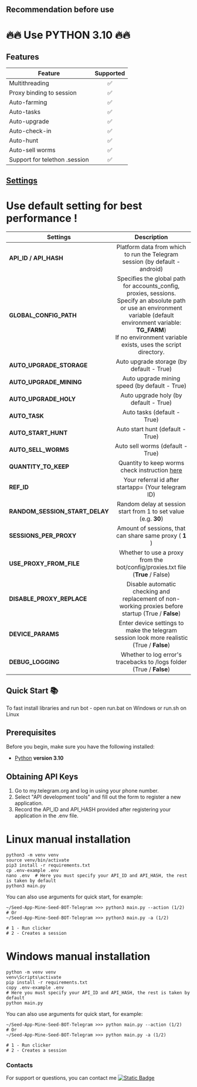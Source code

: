 ## Recommendation before use

# 🔥🔥 Use PYTHON 3.10 🔥🔥

## Features  
| Feature                       | Supported |
|-------------------------------|:---------:|
| Multithreading                |     ✅     |
| Proxy binding to session      |     ✅     |
| Auto-farming                  |     ✅     |
| Auto-tasks                    |     ✅     |
| Auto-upgrade                  |     ✅     |
| Auto-check-in                 |     ✅     |
| Auto-hunt                     |     ✅     |
| Auto-sell worms               |     ✅     |
| Support for telethon .session |     ✅     |


## [Settings](https://github.com/SP-l33t/Seed_Coin-Telethon/tree/main/.env-example)

# Use default setting for best performance !
| Settings                       |                                                                                                                  Description                                                                                                                  |
|--------------------------------|:---------------------------------------------------------------------------------------------------------------------------------------------------------------------------------------------------------------------------------------------:|
| **API_ID / API_HASH**          |                                                                                  Platform data from which to run the Telegram session (by default - android)                                                                                  |
| **GLOBAL_CONFIG_PATH**         | Specifies the global path for accounts_config, proxies, sessions. <br/>Specify an absolute path or use an environment variable (default environment variable: **TG_FARM**) <br/>If no environment variable exists, uses the script directory. |
| **AUTO_UPGRADE_STORAGE**       |                                                                                                   Auto upgrade storage  (by default - True)                                                                                                   |
| **AUTO_UPGRADE_MINING**        |                                                                                                 Auto upgrade mining speed (by default - True)                                                                                                 |
| **AUTO_UPGRADE_HOLY**          |                                                                                                     Auto upgrade holy (by default - True)                                                                                                     |
| **AUTO_TASK**                  |                                                                                                          Auto tasks (default - True)                                                                                                          |
| **AUTO_START_HUNT**            |                                                                                                       Auto start hunt (default - True)                                                                                                        |
| **AUTO_SELL_WORMS**            |                                                                                                       Auto sell worms (default - True)                                                                                                        |
| **QUANTITY_TO_KEEP**           |                                                       Quantity to keep worms check instruction [here](https://github.com/SP-l33t/Seed-App-Mine-Seed-BOT-Telegram/blob/main/setting.md)                                                        |
| **REF_ID**                     |                                                                                              Your referral id after startapp= (Your telegram ID)                                                                                              |
| **RANDOM_SESSION_START_DELAY** |                                                                                        Random delay at session start from 1 to set value (e.g. **30**)                                                                                        |
| **SESSIONS_PER_PROXY**         |                                                                                            Amount of sessions, that can share same proxy ( **1** )                                                                                            |
| **USE_PROXY_FROM_FILE**        |                                                                                Whether to use a proxy from the bot/config/proxies.txt file (**True** / False)                                                                                 |
| **DISABLE_PROXY_REPLACE**      |                                                                      Disable automatic checking and replacement of non-working proxies before startup (True / **False**)                                                                      |
| **DEVICE_PARAMS**              |                                                                          Enter device settings to make the telegram session look more realistic  (True / **False**)                                                                           |
| **DEBUG_LOGGING**              |                                                                                     Whether to log error's tracebacks to /logs folder (True / **False**)                                                                                      |

## Quick Start 📚

To fast install libraries and run bot - open run.bat on Windows or run.sh on Linux

## Prerequisites
Before you begin, make sure you have the following installed:
- [Python](https://www.python.org/downloads/) **version 3.10**

## Obtaining API Keys
1. Go to my.telegram.org and log in using your phone number.
2. Select "API development tools" and fill out the form to register a new application.
3. Record the API_ID and API_HASH provided after registering your application in the .env file.


# Linux manual installation
```shell
python3 -m venv venv
source venv/bin/activate
pip3 install -r requirements.txt
cp .env-example .env
nano .env  # Here you must specify your API_ID and API_HASH, the rest is taken by default
python3 main.py
```

You can also use arguments for quick start, for example:
```shell
~/Seed-App-Mine-Seed-BOT-Telegram >>> python3 main.py --action (1/2)
# Or
~/Seed-App-Mine-Seed-BOT-Telegram >>> python3 main.py -a (1/2)

# 1 - Run clicker
# 2 - Creates a session
```

# Windows manual installation
```shell
python -m venv venv
venv\Scripts\activate
pip install -r requirements.txt
copy .env-example .env
# Here you must specify your API_ID and API_HASH, the rest is taken by default
python main.py
```

You can also use arguments for quick start, for example:
```shell
~/Seed-App-Mine-Seed-BOT-Telegram >>> python main.py --action (1/2)
# Or
~/Seed-App-Mine-Seed-BOT-Telegram >>> python main.py -a (1/2)

# 1 - Run clicker
# 2 - Creates a session
```

### Contacts

For support or questions, you can contact me [![Static Badge](https://img.shields.io/badge/Telegram-Channel-Link?style=for-the-badge&logo=Telegram&logoColor=white&logoSize=auto&color=blue)](https://t.me/airdrop_tool_vanh)
